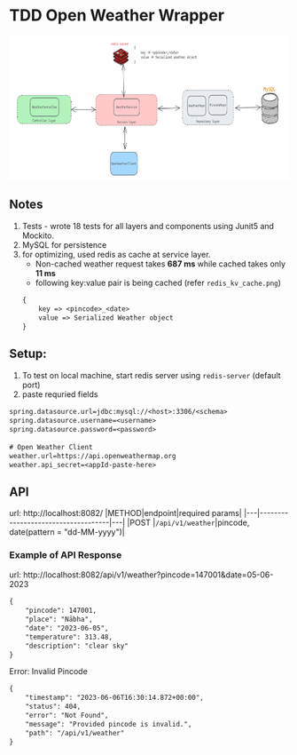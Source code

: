# TDD Open Weather Wrapper

<img src="diagram.png" height="260px">

## Notes
1. Tests - wrote 18 tests for all layers and components using Junit5 and Mockito.
2. MySQL for persistence
3. for optimizing, used redis as cache at service layer.
    * Non-cached weather request takes **687 ms** while cached takes only **11 ms**
    * following key:value pair is being cached (refer `redis_kv_cache.png`)
    ```
    { 
        key => <pincode>_<date>
        value => Serialized Weather object
    }
    ```


## Setup:
1. To test on local machine, start redis server using `redis-server` (default port)
2. paste requried fields
```
spring.datasource.url=jdbc:mysql://<host>:3306/<schema>
spring.datasource.username=<username>
spring.datasource.password=<password>

# Open Weather Client
weather.url=https://api.openweathermap.org
weather.api_secret=<appId-paste-here>

```

## API
url: http://localhost:8082/
|METHOD|endpoint|required params|
|---|------------------------------------|---|
|POST |`/api/v1/weather`|pincode, date(pattern = "dd-MM-yyyy")|
### Example of API Response 

url: http://localhost:8082/api/v1/weather?pincode=147001&date=05-06-2023
```--data-raw 
{
    "pincode": 147001,
    "place": "Nābha",
    "date": "2023-06-05",
    "temperature": 313.48,
    "description": "clear sky"
}
```

Error: Invalid Pincode
```
{
    "timestamp": "2023-06-06T16:30:14.872+00:00",
    "status": 404,
    "error": "Not Found",
    "message": "Provided pincode is invalid.",
    "path": "/api/v1/weather"
}
```